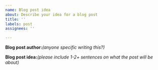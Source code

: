 ```yaml
---
name: Blog post idea
about: Describe your idea for a blog post
title: ''
labels: post
assignees: ''

---
```


**Blog post author:**_(anyone specific writing this?)_



**Blog post idea:**_(please include 1-2+ sentences on what the post will be about)_
